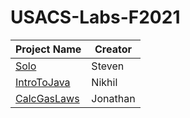 # USACS-Labs-F2021

| Project Name                                                | Creator  |
| ----------------------------------------------------------- | -------- |
| [Solo](https://github.com/steventan7/Solo)                  | Steven   |
| [IntroToJava](https://github.com/Nikhil0503/IntroToJava)    | Nikhil   |
| [CalcGasLaws](https://github.com/jonar12/GasLawsCalculator) | Jonathan |
